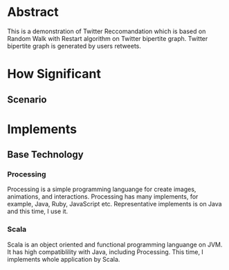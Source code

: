 # Abstract
 This is a demonstration of Twitter Reccomandation which is based on Random Walk with Restart algorithm on Twitter bipertite graph. Twitter bipertite graph is generated by users retweets.

# How Significant
## Scenario


# Implements
## Base Technology
### Processing
 Processing is a simple programming languange for create images, animations, and interactions.
 Processing has many implements, for example, Java, Ruby, JavaScript etc. Representative implements is on Java and this time, I use it.
### Scala
 Scala is an object oriented and functional programming languange on JVM. It has high compatiblility with Java, including Processing. This time, I implements whole application by Scala.
